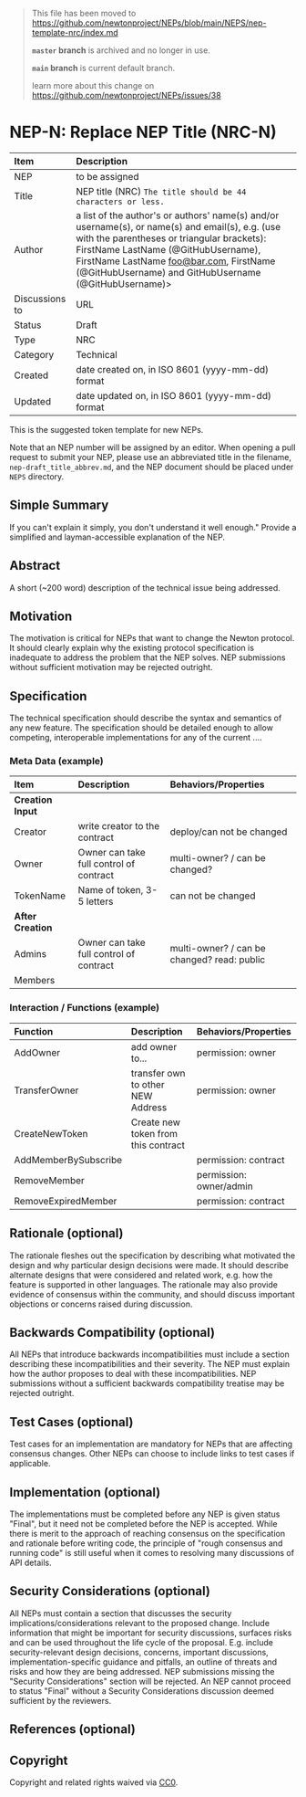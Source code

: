 > This file has been moved to
> https://github.com/newtonproject/NEPs/blob/main/NEPS/nep-template-nrc/index.md
> 
> **`master` branch** is archived and no longer in use.
>
> **`main` branch** is current default branch.
>
> learn more about this change on https://github.com/newtonproject/NEPs/issues/38

# NEP-N: Replace NEP Title (NRC-N)

| Item | Description |
|:-|:-|
| NEP | to be assigned |
| Title | NEP title (NRC) `The title should be 44 characters or less.`|
| Author | a list of the author's or authors' name(s) and/or username(s), or name(s) and email(s), e.g. (use with the parentheses or triangular brackets): FirstName LastName (@GitHubUsername), FirstName LastName <foo@bar.com>, FirstName (@GitHubUsername) and GitHubUsername (@GitHubUsername)> |
| Discussions to | URL |
| Status | Draft |
| Type | NRC |
| Category | Technical |
| Created | date created on, in ISO 8601 (yyyy-mm-dd) format |
| Updated | date updated on, in ISO 8601 (yyyy-mm-dd) format |

This is the suggested token template for new NEPs.

Note that an NEP number will be assigned by an editor. When opening a pull request to submit your NEP, please use an abbreviated title in the filename, `nep-draft_title_abbrev.md`, and the NEP document should be placed under `NEPS` directory.


## Simple Summary

If you can't explain it simply, you don't understand it well enough." Provide a simplified and layman-accessible explanation of the NEP.

## Abstract

A short (~200 word) description of the technical issue being addressed.

## Motivation

The motivation is critical for NEPs that want to change the Newton protocol. It should clearly explain why the existing protocol specification is inadequate to address the problem that the NEP solves. NEP submissions without sufficient motivation may be rejected outright.

## Specification

The technical specification should describe the syntax and semantics of any new feature. The specification should be detailed enough to allow competing, interoperable implementations for any of the current ....

### Meta Data (example)

| Item | Description | Behaviors/Properties |
|:-|:-|:-|
| **Creation Input** |
| Creator | write creator to the contract | deploy/can not be changed |
| Owner | Owner can take full control of contract | multi-owner? / can be changed? |
| TokenName | Name of token, 3-5 letters | can not be changed |
| **After Creation** |
| Admins | Owner can take full control of contract | multi-owner? / can be changed? read: public |
| Members | | |


### Interaction / Functions (example)

| Function | Description | Behaviors/Properties |
|:-|:-|:-|
| AddOwner | add owner to... | permission: owner |
| TransferOwner | transfer own to other NEW Address | permission: owner |
| CreateNewToken | Create new token from this contract |  |
| AddMemberBySubscribe | | permission: contract |
| RemoveMember | | permission: owner/admin |
| RemoveExpiredMember | | permission: contract |


## Rationale (optional)

The rationale fleshes out the specification by describing what motivated the design and why particular design decisions were made. It should describe alternate designs that were considered and related work, e.g. how the feature is supported in other languages. The rationale may also provide evidence of consensus within the community, and should discuss important objections or concerns raised during discussion.

## Backwards Compatibility (optional)

All NEPs that introduce backwards incompatibilities must include a section describing these incompatibilities and their severity. The NEP must explain how the author proposes to deal with these incompatibilities. NEP submissions without a sufficient backwards compatibility treatise may be rejected outright.

## Test Cases (optional)

Test cases for an implementation are mandatory for NEPs that are affecting consensus changes. Other NEPs can choose to include links to test cases if applicable.

## Implementation (optional)

The implementations must be completed before any NEP is given status "Final", but it need not be completed before the NEP is accepted. While there is merit to the approach of reaching consensus on the specification and rationale before writing code, the principle of "rough consensus and running code" is still useful when it comes to resolving many discussions of API details.

## Security Considerations (optional)

All NEPs must contain a section that discusses the security implications/considerations relevant to the proposed change. Include information that might be important for security discussions, surfaces risks and can be used throughout the life cycle of the proposal. E.g. include security-relevant design decisions, concerns, important discussions, implementation-specific guidance and pitfalls, an outline of threats and risks and how they are being addressed. NEP submissions missing the "Security Considerations" section will be rejected. An NEP cannot proceed to status "Final" without a Security Considerations discussion deemed sufficient by the reviewers.

## References (optional)

## Copyright
Copyright and related rights waived via [CC0](https://creativecommons.org/publicdomain/zero/1.0/).
